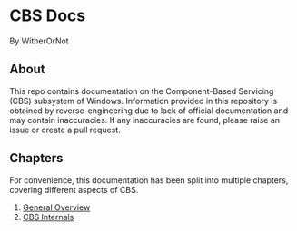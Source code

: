 # CBS Docs

By WitherOrNot

## About

This repo contains documentation on the Component-Based Servicing (CBS) subsystem of Windows. Information provided in this repository is obtained by reverse-engineering due to lack of official documentation and may contain inaccuracies. If any inaccuracies are found, please raise an issue or create a pull request. 

## Chapters

For convenience, this documentation has been split into multiple chapters, covering different aspects of CBS.
1. [General Overview](./GeneralOverview.md)
2. [CBS Internals](./CBSInternals.md)
